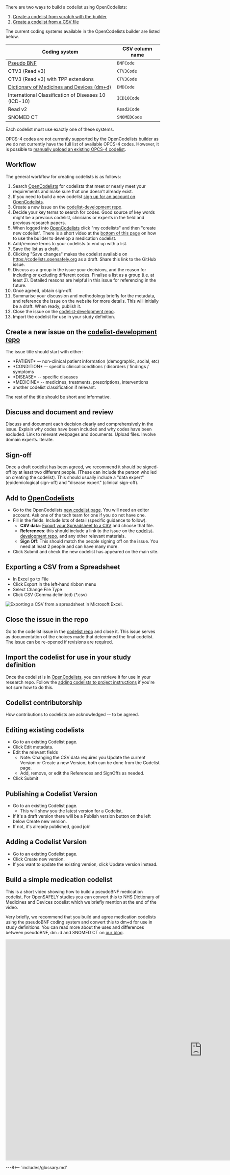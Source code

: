 There are two ways to build a codelist using OpenCodelists:

1. [Create a codelist from scratch with the builder](https://www.opencodelists.org/docs/#creating-a-codelist-from-scratch)
2. [Create a codelist from a CSV file](https://www.opencodelists.org/docs/#creating-a-codelist-from-a-csv-file)


The current coding systems available in the OpenCodelists builder are listed below.

| Coding system  | CSV column name |
| ---- | ---- |
| [Pseudo BNF](https://www.bennett.ox.ac.uk/blog/2017/04/prescribing-data-bnf-codes/)  | `BNFCode`  |
| CTV3 (Read v3)  | `CTV3Code`  |
| CTV3 (Read v3) with TPP extensions  | `CTV3Code`  |
| [Dictionary of Medicines and Devices (dm+d)](https://www.bennett.ox.ac.uk/blog/2019/08/what-is-the-dm-d-the-nhs-dictionary-of-medicines-and-devices/)  | `DMDCode`  |
| International Classification of Diseases 10 (ICD-10)  | `ICD10Code`  |
| Read v2  | `Read2Code`  |
| SNOMED CT  | `SNOMEDCode`  |


Each codelist must use exactly one of these systems.

OPCS-4 codes are not currently supported by the OpenCodelists builder as we do not currently have the full list of available OPCS-4 codes. However, it is possible to [manually upload an existing OPCS-4 codelist](https://www.opencodelists.org/docs/#creating-a-codelist-from-a-csv-file).

## Workflow

The general workflow for creating codelists is as follows:

1. Search [OpenCodelists](https://www.opencodelists.org) for codelists that meet or nearly meet your requirements and make sure that one doesn't already exist.
1. If you need to build a new codelist [sign up for an account on OpenCodelists](https://www.opencodelists.org/accounts/register/).
1. Create a new issue on the [codelist-development repo](https://github.com/opensafely/codelist-development).
1. Decide your key terms to search for codes. Good source of key words might be a previous codelist, clinicians or experts in the field and
previous research papers.
1. When logged into [OpenCodelists](https://www.opencodelists.org/accounts/login/)  click "my codelists" and then "create new codelist". There is a short video at the [bottom of this page](#medvid) on how to use the builder to develop a medication codelist.
1. Add/remove terms to your codelists to end up with a list.
1. Save the list as a draft.
1. Clicking "Save changes" makes the codelist available on <https://codelists.opensafely.org> as a draft. Share this link to the GitHub issue.
1. Discuss as a group in the issue your decisions, and the reason for including or excluding different codes. Finalise a list
as a group (i.e. at least 2). Detailed reasons are helpful in this issue for referencing in the future.
1. Once agreed, obtain sign-off.
1. Summarise your discussion and methodology briefly for the metadata, and reference the issue on the website for more details.  This will initially be a draft. When ready, publish it.
1. Close the issue on the [codelist-development repo](https://github.com/opensafely/codelist-development).
1. Import the codelist for use in your study definition.

## Create a new issue on the [codelist-development repo](https://github.com/opensafely/codelist-development)

The issue title should start with either:

* \*PATIENT\* -- non-clinical patient information (demographic, social, etc)
* \*CONDITION\* -- specific clinical conditions / disorders / findings / symptoms
* \*DISEASE\* -- specific diseases
* \*MEDICINE\* -- medicines, treatments, prescriptions, interventions
* another codelist classification if relevant.

<!--are these appropriate classifications? disease versus condition is a notoriously poorly-understood distinction.
what about symptoms, disorders, etc. does it matter?</font>-->

The rest of the title should be short and informative.

## Discuss and document and review

Discuss and document each decision clearly and comprehensively in the issue. Explain why codes have been included and
why codes have been excluded. Link to relevant webpages and documents. Upload files. Involve domain experts. Iterate.


## Sign-off

Once a draft codelist has been agreed, we recommend it should be signed-off by at least two different people.
(These can include the person who led on creating the codelist). This should usually include a "data expert" (epidemiological sign-off) and
"disease expert" (clinical sign-off).


## Add to [OpenCodelists](https://www.opencodelists.org)

* Go to the OpenCodelists [new codelist page](https://www.opencodelists.org/codelist/opensafely/).
You will need an editor account. Ask one of the tech team for one if you do not have one.
* Fill in the fields. Include lots of detail (specific guidance to follow).
    * **CSV data**: [Export your Spreadsheet to a CSV](#exporting-a-csv-from-a-spreadsheet) and choose that file.
    * **References**: this should include a link to the issue on the [codelist-development repo](https://github.com/opensafely/codelist-development), and any other relevant materials.
    * **Sign Off**: This should match the people signing off on the issue. You need at least 2 people and can have many more.
* Click Submit and check the new codelist has appeared on the main site.


## Exporting a CSV from a Spreadsheet
* In Excel go to File
* Click Export in the left-hand ribbon menu
* Select Change File Type
* Click CSV (Comma delimited) (\*.csv)

![Exporting a CSV from a spreadsheet in Microsoft Excel.](images/excel-export-csv.png)


## Close the issue in the repo

Go to the codelist issue in the [codelist repo](https://github.com/opensafely/codelist-development) and close it.
This issue serves as documentation of the choices made that determined the final codelist. The issue can be
re-opened if revisions are required.

## Import the codelist for use in your study definition

Once the codelist is in [OpenCodelists](https://www.opencodelists.org), you can retrieve it for use in
your research repo. Follow the [adding codelists to project instructions](codelist-project.md) if you're not sure how to do this.

## Codelist contributorship

How contributions to codelists are acknowledged -- to be agreed.

## Editing existing codelists

* Go to an existing Codelist page.
* Click Edit metadata.
* Edit the relevant fields
    * Note: Changing the CSV data requires you Update the current Version or Create a new Version, both can be done from the Codelist page.
    * Add, remove, or edit the References and SignOffs as needed.
* Click Submit

## Publishing a Codelist Version

* Go to an existing Codelist page.
    * This will show you the latest version for a Codelist.
* If it's a draft version there will be a Publish version button on the left below Create new version.
* If not, it's already published, good job!


## Adding a Codelist Version

* Go to an existing Codelist page.
* Click Create new version.
* If you want to update the existing version, click Update version instead.

## <a name="medvid"></a>Build a simple medication codelist

This is a short video showing how to build a pseudoBNF medication codelist. For OpenSAFELY studies you can convert this
to NHS Dictionary of Medicines and Devices codelist which we briefly mention at the end of the video.

Very briefly, we recommend that you build and agree medication codelists using the pseudoBNF coding system and convert this to
dm+d for use in study definitions. You can read more about the uses and differences between pseudoBNF, dm+d and SNOMED CT
on [our blog](https://www.bennett.ox.ac.uk/blog/2022/11/difference-between-bnf-dm-d-and-snomed-ct-codes/).

<div class="video-wrapper">
  <iframe width="1280" height="720" src="https://www.youtube.com/embed/t-A2kWHZ5lA" frameborder="0" allowfullscreen></iframe>
</div>



---8<-- 'includes/glossary.md'
